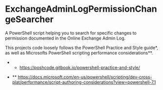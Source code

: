 # ExchangeAdminLogPermissionChangeSearcher
A PowerShell script helping you to search for specific changes to permission documented in the Online Exchange Admin Log.

This projects code loosely follows the PowerShell Practice and Style guide*, as well as Microsofts PowerShell scripting performance considerations**.
* * https://poshcode.gitbook.io/powershell-practice-and-style/

* ** https://docs.microsoft.com/en-us/powershell/scripting/dev-cross-plat/performance/script-authoring-considerations?view=powershell-7.1
